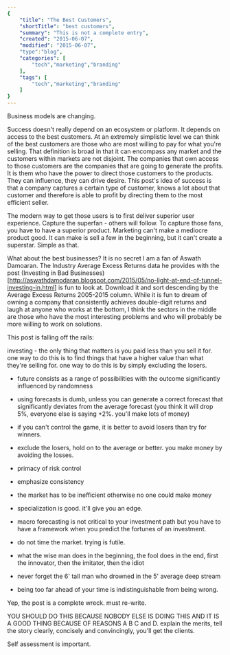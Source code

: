 ```yaml
---
{
    "title": "The Best Customers",
    "shortTitle": "best customers",
    "summary": "This is not a complete entry",
    "created": "2015-06-07",
    "modified": "2015-06-07",
    "type":"blog",
    "categories": [
        "tech","marketing","branding"
    ],
    "tags": [
        "tech","marketing","branding"
    ]
}
---
```

Business models are changing.

Success doesn't really depend on an ecosystem or platform. It depends on access to the best customers. At an extremely simplistic level we can think of the best customers are those who are most willing to pay for what you're selling. That definition is broad in that it can encompass any market and the customers within markets are not disjoint. The companies that own access to those customers are the companies that are going to generate the profits. It is them who have the power to direct those customers to the products. They can influence, they can drive desire. This post's idea of success is that a company captures a certain type of customer, knows a lot about that customer and therefore is able to profit by directing them to the most efficient seller.

The modern way to get those users is to first deliver superior user experience. Capture the superfan - others will follow. To capture those fans, you have to have a superior product. Marketing can't make a mediocre product good. It can make is sell a few in the beginning, but it can't create a superstar. Simple as that.

What about the best businesses? It is no secret I am a fan of Aswath Damoaran. The Industry Average Excess Returns data he provides with the post (Investing in Bad Businesses)[http://aswathdamodaran.blogspot.com/2015/05/no-light-at-end-of-tunnel-investing-in.html] is fun to look at. Download it and sort descending by the Average Excess Returns 2005-2015 column. While it is fun to dream of owning a company that consistently achieves double-digit returns and laugh at anyone who works at the bottom, I think the sectors in the middle are those who have the most interesting problems and who will probably be more willing to work on solutions.


This post is falling off the rails:


investing - the only thing that matters is you paid less than you sell it for. one way to do this is to find things that have a higher value than what they're selling for. one way to do this is by simply excluding the losers.

* future consists as a range of possibilities with the outcome significantly influenced by randomness
* using forecasts is dumb, unless you can generate a correct forecast that significantly deviates from the average 
forecast (you think it will drop 5%, everyone else is saying +2%. you'll make lots of money)
* if you can't control the game, it is better to avoid losers than try for winners.
* exclude the losers, hold on to the average or better. you make money by avoiding the losses.

* primacy of risk control
* emphasize consistency
* the market has to be inefficient otherwise no one could make money
* specialization is good. it'll give you an edge.
* macro forecasting is not critical to your investment path but you have to have a framework when you predict the 
fortunes of an investment.
* do not time the market. trying is futile.

* what the wise man does in the beginning, the fool does in the end, first the innovator, then the imitator, 
then the idiot
* never forget the 6' tall man who drowned in the 5' average deep stream
* being too far ahead of your time is indistinguishable from being wrong.

Yep, the post is a complete wreck. must re-write.

YOU SHOULD DO THIS BECAUSE NOBODY ELSE IS DOING THIS AND IT IS A GOOD THING BECAUSE OF REASONS A B C and D. explain 
the merits, tell the story clearly, concisely and convincingly, you'll get the clients.

Self assessment is important.


